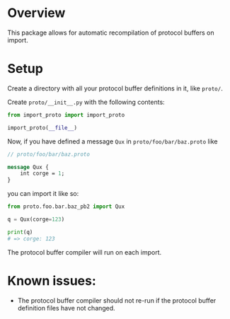 # Overview

This package allows for automatic recompilation of protocol buffers on import.

# Setup

Create a directory with all your protocol buffer definitions in it, like `proto/`.

Create `proto/__init__.py` with the following contents:

```python
from import_proto import import_proto

import_proto(__file__)
```

Now, if you have defined a message `Qux` in `proto/foo/bar/baz.proto` like

```protobuf
// proto/foo/bar/baz.proto

message Qux {
    int corge = 1;
}

```

you can import it like so:

```python
from proto.foo.bar.baz_pb2 import Qux

q = Qux(corge=123)

print(q)
# => corge: 123
```

The protocol buffer compiler will run on each import.

# Known issues:
  * The protocol buffer compiler should not re-run if the protocol buffer definition files have not changed.